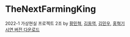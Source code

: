 # TheNextFarmingKing
2022-1 가상현실 프로젝트 2조
by [황민혁](https://github.com/HwangMinHyeok), [김동역](https://github.com/Ameri-Kano), [김민우](https://github.com/k7612136), [홍혁기](https://github.com/Hong-HyuckKi)  
[시연 버전 다운로드](https://drive.google.com/file/d/1JtRKQd7WvI67yREMGYhSbL2OHTohw4Dp/view?usp=sharing)
